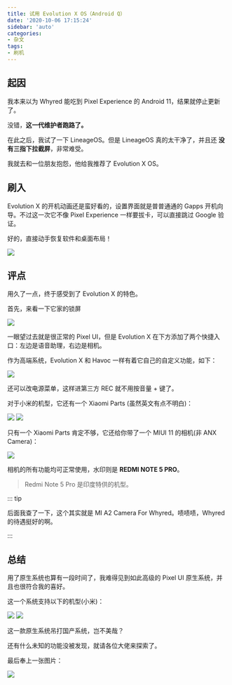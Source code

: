 ```yaml
---
title: 试用 Evolution X OS（Android Q）
date: '2020-10-06 17:15:24'
sidebar: 'auto'
categories:
- 杂文
tags:
- 刷机
---
```


## 起因

我本来以为 Whyred 能吃到 Pixel Experience 的 Android 11，结果就停止更新了。

没错，**这一代维护者跑路了。**

在此之后，我试了一下 LineageOS。但是 LineageOS 真的太干净了，并且还 **没有三指下拉截屏**，非常难受。

我就去和一位朋友抱怨，他给我推荐了 Evolution X OS。

## 刷入

Evolution X 的开机动画还是蛮好看的，设置界面就是普普通通的 Gapps 开机向导。不过这一次它不像 Pixel Experience 一样要拔卡，可以直接跳过 Google 验证。

好的，直接动手恢复软件和桌面布局！

<img src="https://cdn.jsdelivr.net/gh/Restent/Restent-Blog-Service/Posts/01/02.png">

## 评点

用久了一点，终于感受到了 Evolution X 的特色。

首先，来看一下它家的锁屏

<img src="https://cdn.jsdelivr.net/gh/Restent/Restent-Blog-Service/Posts/01/03.png">

一眼望过去就是很正常的 Pixel UI，但是 Evolution X 在下方添加了两个快捷入口：左边是语音助理，右边是相机。

作为高端系统，Evolution X 和 Havoc 一样有着它自己的自定义功能，如下：

<img src="https://cdn.jsdelivr.net/gh/Restent/Restent-Blog-Service/Posts/01/04.png">

还可以改电源菜单，这样进第三方 REC 就不用按音量 + 键了。

对于小米的机型，它还有一个 Xiaomi Parts (虽然英文有点不明白)：

<img src="https://cdn.jsdelivr.net/gh/Restent/Restent-Blog-Service/Posts/01/06.png">

<img src="https://cdn.jsdelivr.net/gh/Restent/Restent-Blog-Service/Posts/01/07.png">

只有一个 Xiaomi Parts 肯定不够，它还给你带了一个 MIUI 11 的相机(非 ANX Camera)：

<img src="https://cdn.jsdelivr.net/gh/Restent/Restent-Blog-Service/Posts/01/08.png">

相机的所有功能均可正常使用，水印则是 **REDMI NOTE 5 PRO**。

> Redmi Note 5 Pro 是印度特供的机型。

::: tip

后面我查了一下，这个其实就是 MI A2 Camera For Whyred。啧啧啧，Whyred 的待遇挺好的啊。

:::

## 总结

用了原生系统也算有一段时间了，我难得见到如此高级的 Pixel UI 原生系统，并且也很符合我的喜好。

这一个系统支持以下的机型(小米)：

<img src="https://cdn.jsdelivr.net/gh/Restent/Restent-Blog-Service/Posts/01/09.jpg">

<img src="https://cdn.jsdelivr.net/gh/Restent/Restent-Blog-Service/Posts/01/10.jpg">

这一款原生系统吊打国产系统，岂不美哉？

还有什么未知的功能没被发现，就请各位大佬来探索了。

最后奉上一张图片：

<img src="https://cdn.jsdelivr.net/gh/Restent/Restent-Blog-Service/Posts/01/11.jpg">